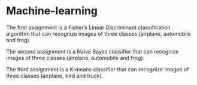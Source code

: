 # Machine-learning
<p>The first assignment is a Fisher’s Linear Discriminant classification algorithm that can recognize images
of three classes (airplane, automobile and frog).</p>

<p>The second assignment is a Naïve Bayes classifier that can recognize images of three classes (airplane,
automobile and frog).</p>
<p>The third assignment is a K-means classifier that can recognize images of three classes (airplane, bird and truck).</p>
